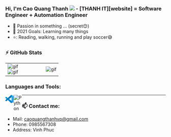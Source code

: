 ### Hi, I'm Cao Quang Thanh <img src="https://media.giphy.com/media/hvRJCLFzcasrR4ia7z/giphy.gif" width="25px"> -  [THANH IT][website] = Software Engineer + Automation Engineer  


- 🔭 Passion in something ... (secret😊)
- 💪 2021 Goals: Learning many things
- ⭐: Reading, walking, running and play soccer😅

### :zap: GitHub Stats

<table>
<tr>
  <td width="48%">
    <img align="left" alt="gif" align="right" src="https://raw.githubusercontent.com/Tyoncao/Tyoncao/main/coding.gif"/>
    <img align="left" alt="gif" align="right" src="https://raw.githubusercontent.com/Tyoncao/Tyoncao/main/coding_full.gif"/>
  </td>
  <td width="52%">
    <img alt="gif" align="right" src="https://raw.githubusercontent.com/Tyoncao/Tyoncao/main/coding-freak.gif"/>
  </td>
</tr>
<table>

### Languages and Tools:
<img align="left" alt="Visual Studio Code" width="26px" src="https://raw.githubusercontent.com/github/explore/80688e429a7d4ef2fca1e82350fe8e3517d3494d/topics/visual-studio-code/visual-studio-code.png" />
<img align="left" alt="Python" width="26px" src="https://upload.wikimedia.org/wikipedia/commons/thumb/0/0a/Python.svg/1200px-Python.svg.png" /> 

---


### 📫 Contact me:
- Mail: caoquangthanhvp@gmail.com 
- Phone: 0985567308
- Address: Vinh Phuc


